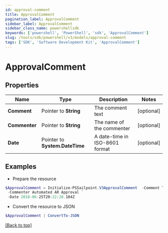 ```yaml
---
id: approval-comment
title: ApprovalComment
pagination_label: ApprovalComment
sidebar_label: ApprovalComment
sidebar_class_name: powershellsdk
keywords: ['powershell', 'PowerShell', 'sdk', 'ApprovalComment'] 
slug: /tools/sdk/powershell/v3/models/approval-comment
tags: ['SDK', 'Software Development Kit', 'ApprovalComment']
---
```



# ApprovalComment

## Properties

Name | Type | Description | Notes
------------ | ------------- | ------------- | -------------
**Comment** |  Pointer to **String** | The comment text | [optional] 
**Commenter** |  Pointer to **String** | The name of the commenter | [optional] 
**Date** |  Pointer to **System.DateTime** | A date-time in ISO-8601 format | [optional] 

## Examples

- Prepare the resource
```powershell
$ApprovalComment = Initialize-PSSailpoint.V3ApprovalComment  -Comment This request was autoapproved by our automated ETS subscriber. `
 -Commenter Automated AR Approval `
 -Date 2018-06-25T20:22:28.104Z
```

- Convert the resource to JSON
```powershell
$ApprovalComment | ConvertTo-JSON
```


[[Back to top]](#) 

